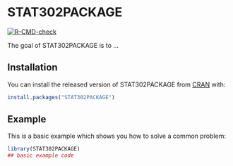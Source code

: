 
# STAT302PACKAGE

<!-- badges: start -->
[![R-CMD-check](https://github.com/RolinaC/STAT302PACKAGE/workflows/R-CMD-check/badge.svg)](https://github.com/RolinaC/STAT302PACKAGE/actions)
<!-- badges: end -->

The goal of STAT302PACKAGE is to ...

## Installation

You can install the released version of STAT302PACKAGE from [CRAN](https://CRAN.R-project.org) with:

``` r
install.packages("STAT302PACKAGE")
```

## Example

This is a basic example which shows you how to solve a common problem:

``` r
library(STAT302PACKAGE)
## basic example code
```

